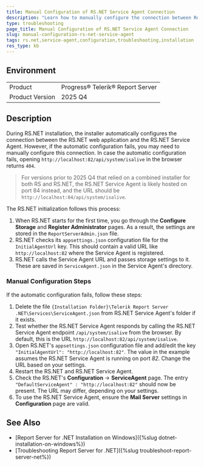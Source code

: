 ```yaml
---
title: Manual Configuration of RS.NET Service Agent Connection
description: "Learn how to manually configure the connection between Report Server for .NET and its Service Agent when automatic configuration fails."
type: troubleshooting
page_title: Manual Configuration of RS.NET Service Agent Connection
slug: manual-configuration-rs-net-service-agent
tags: rs.net,service-agent,configuration,troubleshooting,installation
res_type: kb
---
```


## Environment

<table>
	<tbody>
		<tr>
			<td>Product</td>
			<td>Progress® Telerik® Report Server</td>
		</tr>
		<tr>
			<td>Product Version</td>
			<td>2025 Q4</td>
		</tr>
	</tbody>
</table>

## Description

During RS.NET installation, the installer automatically configures the connection between the RS.NET web application and the RS.NET Service Agent. However, if the automatic configuration fails, you may need to manually configure this connection. In case the automatic configuration fails, opening `http://localhost:82/api/system/isalive` in the browser returns `404`.

> For versions prior to 2025 Q4 that relied on a combined installer for both RS and RS.NET, the RS.NET Service Agent is likely hosted on port 84 instead, and the URL should be `http://localhost:84/api/system/isalive`.

The RS.NET initialization follows this process:

1. When RS.NET starts for the first time, you go through the **Configure Storage** and **Register Administrator** pages. As a result, the settings are stored in the `ReportServerAdmin.json` file.
1. RS.NET checks its `appsettings.json` configuration file for the `InitialAgentUrl` key. This should contain a valid URL like `http://localhost:82` where the Service Agent is registered.
1. RS.NET calls the Service Agent URL and passes storage settings to it. These are saved in `ServiceAgent.json` in the Service Agent's directory.

### Manual Configuration Steps

If the automatic configuration fails, follow these steps:

1. Delete the file `{Installation Folder}\Telerik Report Server .NET\Services\ServiceAgent.json` from RS.NET Service Agent's folder if it exists.
1. Test whether the RS.NET Service Agent responds by calling the RS.NET Service Agent endpoint `/api/system/isalive` from the browser. By default, this is the URL `http://localhost:82/api/system/isalive`.
1. Open RS.NET's `appsettings.json` configuration file and add/edit the key `"InitialAgentUrl": "http://localhost:82"`. The value in the example assumes the RS.NET Service Agent is running on port _82_. Change the URL based on your settings.
1. Restart the RS.NET and RS.NET Service Agent.
1. Check the RS.NET's **Configuration** -> **ServiceAgent** page. The entry `"DefaultServiceAgent" : "http://localhost:82"` should now be present. The URL may differ, depending on your settings.
1. To use the RS.NET Service Agent, ensure the **Mail Server** settings in **Configuration** page are valid.

## See Also

* [Report Server for .NET Installation on Windows]({%slug dotnet-installation-on-windows%})
* [Troubleshooting Report Server for .NET]({%slug troubleshoot-report-server-net%})